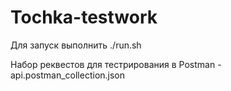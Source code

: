 # Tochka-testwork
Для запуск выполнить ./run.sh

Набор реквестов для тестрирования в Postman - api.postman_collection.json
